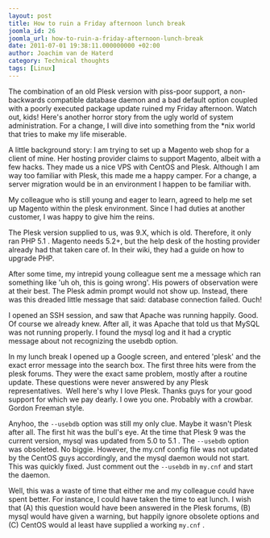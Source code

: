 ```yaml
---
layout: post
title: How to ruin a Friday afternoon lunch break
joomla_id: 26
joomla_url: how-to-ruin-a-friday-afternoon-lunch-break
date: 2011-07-01 19:38:11.000000000 +02:00
author: Joachim van de Haterd
category: Technical thoughts
tags: [Linux]
---
```

The combination of an old Plesk version with piss-poor support, a non-backwards compatible database daemon and a bad default option coupled with a poorly executed package update ruined my Friday afternoon. Watch out, kids! Here's another horror story from the ugly world of system administration. For a change, I will dive into something from the *nix world that tries to make my life miserable.

A little background story: I am trying to set up a Magento web shop for a client of mine. Her hosting provider claims to support Magento, albeit with a few hacks. They made us a nice VPS with CentOS and Plesk. Although I am way too familiar with Plesk, this made me a happy camper. For a change, a server migration would be in an environment I happen to be familiar with.

My colleague who is still young and eager to learn, agreed to help me set up Magento within the plesk environment. Since I had duties at another customer, I was happy to give him the reins.

The Plesk version supplied to us, was 9.X, which is old. Therefore, it only ran PHP 5.1 . Magento needs 5.2+, but the help desk of the hosting provider already had that taken care of. In their wiki, they had a guide on how to upgrade PHP.

After some time, my intrepid young colleague sent me a message which ran something like 'uh oh, this is going wrong'. His powers of observation were at their best. The Plesk admin prompt would not show up. Instead, there was this dreaded little message that said: database connection failed. Ouch!

I opened an SSH session, and saw that Apache was running happily. Good. Of course we already knew. After all, it was Apache that told us that MySQL was not running properly. I found the mysql log and it had a cryptic message about not recognizing the usebdb option.

In my lunch break I opened up a Google screen, and entered 'plesk' and the exact error message into the search box. The first three hits were from the plesk forums. They were the exact same problem, mostly after a routine update. These questions were never answered by any Plesk representatives.  Well here's why I love Plesk. Thanks guys for your good support for which we pay dearly. I owe you one. Probably with a crowbar. Gordon Freeman style.

Anyhoo, the `--usebdb` option was still my only clue. Maybe it wasn't Plesk after all. The first hit was the bull's eye. At the time that Plesk 9 was the current version, mysql was updated from 5.0 to 5.1 . The `--usebdb` option was obsoleted. No biggie. However, the my.cnf config file was not updated by the CentOS guys accordingly, and the mysql daemon would not start. This was quickly fixed. Just comment out the `--usebdb` in `my.cnf` and start the daemon.

Well, this was a waste of time that either me and my colleague could have spent better. For instance, I could have taken the time to eat lunch. I wish that (A) this question would have been answered in the Plesk forums, (B) mysql would have given a warning, but happily ignore obsolete options and (C) CentOS would al least have supplied a working `my.cnf` .
